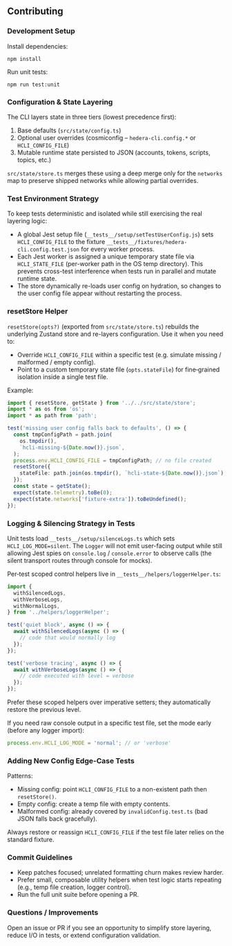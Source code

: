 ## Contributing

### Development Setup

Install dependencies:

```
npm install
```

Run unit tests:

```
npm run test:unit
```

### Configuration & State Layering

The CLI layers state in three tiers (lowest precedence first):

1. Base defaults (`src/state/config.ts`)
2. Optional user overrides (cosmiconfig – `hedera-cli.config.*` or `HCLI_CONFIG_FILE`)
3. Mutable runtime state persisted to JSON (accounts, tokens, scripts, topics, etc.)

`src/state/store.ts` merges these using a deep merge only for the `networks` map to preserve shipped networks while allowing partial overrides.

### Test Environment Strategy

To keep tests deterministic and isolated while still exercising the real layering logic:

- A global Jest setup file (`__tests__/setup/setTestUserConfig.js`) sets `HCLI_CONFIG_FILE` to the fixture `__tests__/fixtures/hedera-cli.config.test.json` for every worker process.
- Each Jest worker is assigned a unique temporary state file via `HCLI_STATE_FILE` (per-worker path in the OS temp directory). This prevents cross-test interference when tests run in parallel and mutate runtime state.
- The store dynamically re-loads user config on hydration, so changes to the user config file appear without restarting the process.

### resetStore Helper

`resetStore(opts?)` (exported from `src/state/store.ts`) rebuilds the underlying Zustand store and re-layers configuration. Use it when you need to:

- Override `HCLI_CONFIG_FILE` within a specific test (e.g. simulate missing / malformed / empty config).
- Point to a custom temporary state file (`opts.stateFile`) for fine‑grained isolation inside a single test file.

Example:

```ts
import { resetStore, getState } from '../../src/state/store';
import * as os from 'os';
import * as path from 'path';

test('missing user config falls back to defaults', () => {
  const tmpConfigPath = path.join(
    os.tmpdir(),
    `hcli-missing-${Date.now()}.json`,
  );
  process.env.HCLI_CONFIG_FILE = tmpConfigPath; // no file created
  resetStore({
    stateFile: path.join(os.tmpdir(), `hcli-state-${Date.now()}.json`),
  });
  const state = getState();
  expect(state.telemetry).toBe(0);
  expect(state.networks['fixture-extra']).toBeUndefined();
});
```

### Logging & Silencing Strategy in Tests

Unit tests load `__tests__/setup/silenceLogs.ts` which sets `HCLI_LOG_MODE=silent`. The `Logger` will not emit user-facing output while still allowing Jest spies on `console.log` / `console.error` to observe calls (the silent transport routes through console for mocks).

Per‑test scoped control helpers live in `__tests__/helpers/loggerHelper.ts`:

```ts
import {
  withSilencedLogs,
  withVerboseLogs,
  withNormalLogs,
} from '../helpers/loggerHelper';

test('quiet block', async () => {
  await withSilencedLogs(async () => {
    // code that would normally log
  });
});

test('verbose tracing', async () => {
  await withVerboseLogs(async () => {
    // code executed with level = verbose
  });
});
```

Prefer these scoped helpers over imperative setters; they automatically restore the previous level.

If you need raw console output in a specific test file, set the mode early (before any logger import):

```ts
process.env.HCLI_LOG_MODE = 'normal'; // or 'verbose'
```

### Adding New Config Edge-Case Tests

Patterns:

- Missing config: point `HCLI_CONFIG_FILE` to a non-existent path then `resetStore()`.
- Empty config: create a temp file with empty contents.
- Malformed config: already covered by `invalidConfig.test.ts` (bad JSON falls back gracefully).

Always restore or reassign `HCLI_CONFIG_FILE` if the test file later relies on the standard fixture.

### Commit Guidelines

- Keep patches focused; unrelated formatting churn makes review harder.
- Prefer small, composable utility helpers when test logic starts repeating (e.g., temp file creation, logger control).
- Run the full unit suite before opening a PR.

### Questions / Improvements

Open an issue or PR if you see an opportunity to simplify store layering, reduce I/O in tests, or extend configuration validation.
